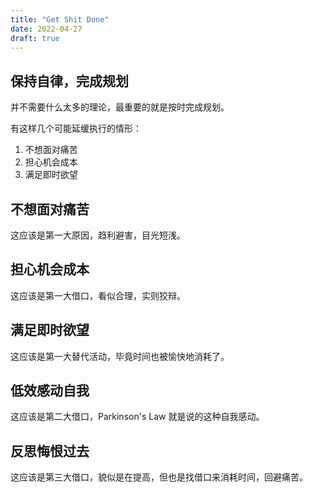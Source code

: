 ```yaml
---
title: "Get Shit Done"
date: 2022-04-27
draft: true
---
```


## 保持自律，完成规划

并不需要什么太多的理论，最重要的就是按时完成规划。

有这样几个可能延缓执行的情形：

1. 不想面对痛苦
1. 担心机会成本
1. 满足即时欲望

## 不想面对痛苦

这应该是第一大原因，趋利避害，目光短浅。

## 担心机会成本

这应该是第一大借口，看似合理，实则狡辩。

## 满足即时欲望

这应该是第一大替代活动，毕竟时间也被愉快地消耗了。

## 低效感动自我

这应该是第二大借口，Parkinson's Law 就是说的这种自我感动。

## 反思悔恨过去

这应该是第三大借口，貌似是在提高，但也是找借口来消耗时间，回避痛苦。

